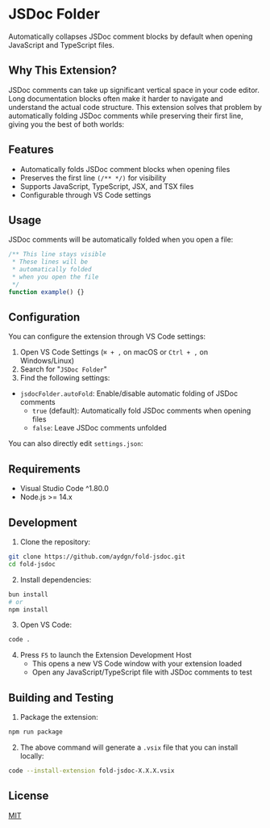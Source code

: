 # JSDoc Folder

Automatically collapses JSDoc comment blocks by default when opening JavaScript and TypeScript files.

## Why This Extension?

JSDoc comments can take up significant vertical space in your code editor. Long documentation blocks often make it harder to navigate and understand the actual code structure. This extension solves that problem by automatically folding JSDoc comments while preserving their first line, giving you the best of both worlds:

## Features

- Automatically folds JSDoc comment blocks when opening files
- Preserves the first line `(/** */)` for visibility
- Supports JavaScript, TypeScript, JSX, and TSX files
- Configurable through VS Code settings

## Usage

JSDoc comments will be automatically folded when you open a file:

```javascript
/** This line stays visible
 * These lines will be
 * automatically folded
 * when you open the file
 */
function example() {}
```

## Configuration

You can configure the extension through VS Code settings:

1. Open VS Code Settings (`⌘ + ,` on macOS or `Ctrl + ,` on Windows/Linux)
2. Search for "`JSDoc Folder`"
3. Find the following settings:

* `jsdocFolder.autoFold`: Enable/disable automatic folding of JSDoc comments
  * `true` (default): Automatically fold JSDoc comments when opening files
  * `false`: Leave JSDoc comments unfolded

You can also directly edit `settings.json`:

## Requirements

- Visual Studio Code ^1.80.0
- Node.js >= 14.x

## Development

1. Clone the repository:
```bash
git clone https://github.com/aydgn/fold-jsdoc.git
cd fold-jsdoc
```

2. Install dependencies:
```bash
bun install
# or
npm install
```

3. Open VS Code:
```bash
code .
```

4. Press `F5` to launch the Extension Development Host
   - This opens a new VS Code window with your extension loaded
   - Open any JavaScript/TypeScript file with JSDoc comments to test

## Building and Testing

1. Package the extension:
```bash
npm run package
```

2. The above command will generate a `.vsix` file that you can install locally:
```bash
code --install-extension fold-jsdoc-X.X.X.vsix
```

## License

[MIT](LICENSE)